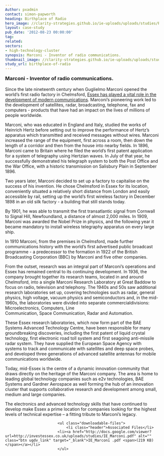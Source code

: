 ```yaml
---
Author: pxadmin
contact: simon-papworth
heading: Birthplace of Radio
hero_image: //clarity-strategies.github.io/ie-uploads/uploads/studies/Radio_Banner.jpg
layout: case-study
pub_date: '2012-08-23 00:00:00'
tag:
related:
sectors:
- high-technology-cluster
synopsis: Marconi - Inventor of radio communications.
thumbnail_image: //clarity-strategies.github.io/ie-uploads/uploads/studies/Birth_Radio_Tile.jpg
study_url: birthplace-of-radio
---
```

<h3 style="margin-top: 0px;">Marconi - Inventor of radio communications.</h3>

<p>Since the late nineteenth century when Guglielmo Marconi opened the world’s first radio factory in Chelmsford, <a href="http://investessex.co.uk/media/documents/advanced-manufacturing-sector">Essex has played a vital role in the development of modern communications</a>. Marconi’s pioneering work led to the development of satellites, radar, broadcasting, telephone, fax and computers - products that have had an impact on the lives of millions of people worldwide.</p>

<p>Marconi, who was educated in England and Italy, studied the works of Heinrich Hertz before setting out to improve the performance of Hertz’s apparatus which transmitted and received messages without wires. Marconi increased the range of the equipment, first across a room, then down the length of a corridor and then from the house into nearby fields. In 1896, Marconi came to Britain where he filed the world’s first patent application for a system of telegraphy using Hertzian waves. In July of that year, he successfully demonstrated his telegraph system to both the Post Office and the War Office, with a historic transmission on Salisbury Plain in September 1896.</p>

<p>Two years later, Marconi decided to set up a factory to capitalise on the success of his invention. He chose Chelmsford in Essex for its location, conveniently situated a relatively short distance from London and easily accessible by rail, setting up the world’s first wireless factory in December 1898 in an old silk factory - a building that still stands today.</p>

<p>By 1901, he was able to transmit the first transatlantic signal from Cornwall to Signal Hill, Newfoundland, a distance of almost 2,000 miles. In 1909, Marconi was awarded the Nobel Prize in physics, and the following year it became mandatory to install wireless telegraphy apparatus on every large ship.</p>

<p>In 1910 Marconi, from the premises in Chelmsford, made further communications history with the world’s first advertised public broadcast programme - a predecessor to the formation in 1922 of the British Broadcasting Corporation (BBC) by Marconi and five other companies.</p>

<p>From the outset, research was an integral part of Marconi’s operations and Essex has remained central to its continuing development. In 1936, the company brought together its research teams, located in and around Chelmsford, into a single Marconi Research Laboratory at Great Baddow to focus on radio, television and telephony. The 1940s and 50s saw additional research laboratories set up, covering technologies such as radar, general physics, high voltage, vacuum physics and semiconductors and, in the mid-1960s, the laboratories were divided into separate commercialdivisions: Microelectronics, Computers, Line<br>
Communication, Space Communication, Radar and Automation.</p>

<p>These Essex research laboratories, which now form part of the BAE Systems Advanced Technology Centre, have been responsible for many groundbreaking discoveries, including the first patent of liquid crystal technology, first electronic road toll system and first seagoing anti-missile radar system. They have supplied the European Space Agency with systems to track and communicate with satellites and deep space probes, and developed three generations of advanced satellite antennas for mobile communications worldwide.</p>

<p>Today, mid-Essex is the centre of a dynamic innovation community that draws directly on the heritage of the Marconi company. The area is home to leading global technology companies such as e2v technologies, BAE Systems and Gardner Aerospace as well forming the hub of an innovation cluster that supports collaborative research and development among small, medium and large companies.</p>

<p>The electronics and advanced technology skills that have continued to develop make Essex a prime location for companies looking for the highest levels of technical expertise – a fitting tribute to Marconi’s legacy.</p>   
                    
                    
                        	<ul class="downloadable-files">                        
                            	<li class="header">Associated Files</li>
                            <li><a href="http://docs.google.com/viewer?url=http://investessex.co.uk/uploads/studies/IE_Marconi.pdf" alt="" class="btn ugdv_link" target="_blank">IE_Marconi .pdf <span>(219 KB)</span></a></li>
                            </ul>